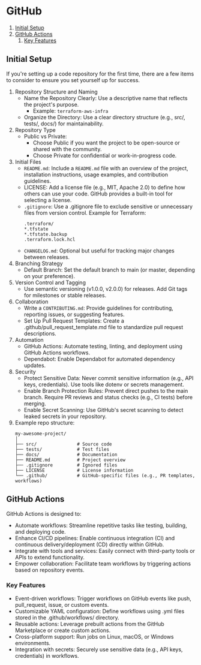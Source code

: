 # GitHub

1. [Initial Setup](#initial-setup)
1. [GitHub Actions](#github-actions)
    1. [Key Features](#key-features)

## Initial Setup

If you're setting up a code repository for the first time, there are a few items to consider to ensure you set yourself up for success.

1. Repository Structure and Naming
    - Name the Repository Clearly: Use a descriptive name that reflects the project's purpose.
        - Example: `terraform-aws-infra`
    - Organize the Directory: Use a clear directory structure (e.g., src/, tests/, docs/) for maintainability.
2. Repository Type
    - Public vs Private:
        - Choose Public if you want the project to be open-source or shared with the community.
        - Choose Private for confidential or work-in-progress code.
3. Initial Files
    - `README.md`: Include a `README.md` file with an overview of the project, installation instructions, usage examples, and contribution guidelines.
    - LICENSE: Add a license file (e.g., MIT, Apache 2.0) to define how others can use your code. GitHub provides a built-in tool for selecting a license.
    - `.gitignore`: Use a .gitignore file to exclude sensitive or unnecessary files from version control. Example for Terraform:
        ```
        .terraform/
        *.tfstate
        *.tfstate.backup
        .terraform.lock.hcl
        ```
    - `CHANGELOG.md`: Optional but useful for tracking major changes between releases.
4. Branching Strategy
    - Default Branch: Set the default branch to main (or master, depending on your preference).
5. Version Control and Tagging
    - Use semantic versioning (v1.0.0, v2.0.0) for releases. Add Git tags for milestones or stable releases.
6. Collaboration
    - Write a `CONTRIBUTING.md`: Provide guidelines for contributing, reporting issues, or suggesting features.
    - Set Up Pull Request Templates: Create a .github/pull_request_template.md file to standardize pull request descriptions.
7. Automation
    - GitHub Actions: Automate testing, linting, and deployment using GitHub Actions workflows.
    - Dependabot: Enable Dependabot for automated dependency updates.
8. Security
    - Protect Sensitive Data: Never commit sensitive information (e.g., API keys, credentials). Use tools like dotenv or secrets management.
    - Enable Branch Protection Rules: Prevent direct pushes to the main branch. Require PR reviews and status checks (e.g., CI tests) before merging.
    - Enable Secret Scanning: Use GitHub's secret scanning to detect leaked secrets in your repository.
9. Example repo structure:
    ```
    my-awesome-project/
    │
    ├── src/               # Source code
    ├── tests/             # Test files
    ├── docs/              # Documentation
    ├── README.md          # Project overview
    ├── .gitignore         # Ignored files
    ├── LICENSE            # License information
    └── .github/           # GitHub-specific files (e.g., PR templates, workflows)
    ```

## GitHub Actions

GitHub Actions is designed to:

- Automate workflows: Streamline repetitive tasks like testing, building, and deploying code.
- Enhance CI/CD pipelines: Enable continuous integration (CI) and continuous delivery/deployment (CD) directly within GitHub.
- Integrate with tools and services: Easily connect with third-party tools or APIs to extend functionality.
- Empower collaboration: Facilitate team workflows by triggering actions based on repository events.

### Key Features

- Event-driven workflows: Trigger workflows on GitHub events like push, pull_request, issue, or custom events.
- Customizable YAML configuration: Define workflows using .yml files stored in the .github/workflows/ directory.
- Reusable actions: Leverage prebuilt actions from the GitHub Marketplace or create custom actions.
- Cross-platform support: Run jobs on Linux, macOS, or Windows environments.
- Integration with secrets: Securely use sensitive data (e.g., API keys, credentials) in workflows.

